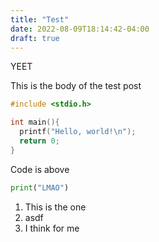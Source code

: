 ```yaml
---
title: "Test"
date: 2022-08-09T18:14:42-04:00
draft: true
---
```


YEET


This is the body of the test post

```c
#include <stdio.h>

int main(){
  printf("Hello, world!\n");
  return 0;
}
```

Code is above

```python
print("LMAO")
```

1. This is the one
  1. asdf
2. I think for me
